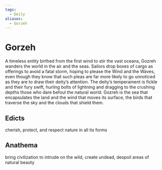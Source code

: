 ```yaml
---
tags:
  - Deity
aliases:
  - Gorzeh
---
```

# Gorzeh
A timeless entity birthed from the first wind to stir the vast oceans, Gozreh wanders the world in the air and the seas. Sailors drop boxes of cargo as offerings to avoid a fatal storm, hoping to please the Wind and the Waves, even though they know that such pleas are far more likely to go unnoticed as they are to draw their deity’s attention. The deity’s temperament is fickle and their fury swift, hurling bolts of lightning and dragging to the crushing depths those who dare befoul the natural world. Gozreh is the sea that encapsulates the land and the wind that moves its surface, the birds that traverse the sky and the clouds that shield them.

## Edicts  
cherish, protect, and respect nature in all its forms
## Anathema  
bring civilization to intrude on the wild, create undead, despoil areas of natural beauty